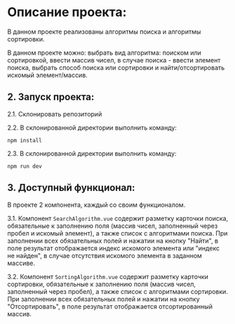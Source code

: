 # Описание проекта:

В данном проекте реализованы алгоритмы поиска и алгоритмы сортировки.  

В данном проекте можно: выбрать вид алгоритма: поиском или сортировкой, ввести массив чисел, в случае поиска - ввести элемент поиска, выбрать способ поиска или сортировки и найти/отсортировать искомый элемент/массив.  

## 2. Запуск проекта:
2.1. Склонировать репозиторий

2.2. В склонированной директории выполнить команду:    

```
npm install
```

2.3. В склонированной директории выполнить команду:    

```
npm run dev
```

## 3. Доступный функционал:
В проекте 2 компонента, каждый со своим функционалом.

3.1. Компонент `SearchAlgorithm.vue` содержит разметку карточки поиска, обязательные к заполнению поля (массив чисел, заполненный через пробел и искомый элемент), а также список с алгоритмами поиска. При заполнении всех обязательных полей и нажатии на кнопку "Найти", в поле результат отображается индекс искомого элемента или "индекс не найден", в случае отсутствия искомого элемента в заданном массиве.   

3.2. Компонент `SortingAlgorithm.vue` содержит разметку карточки сортировки, обязательные к заполнению поля (массив чисел, заполненный через пробел), а также список с алгоритмами сортировки. При заполнении всех обязательных полей и нажатии на кнопку "Отсортировать", в поле результат отображается отсортированный массив.  
